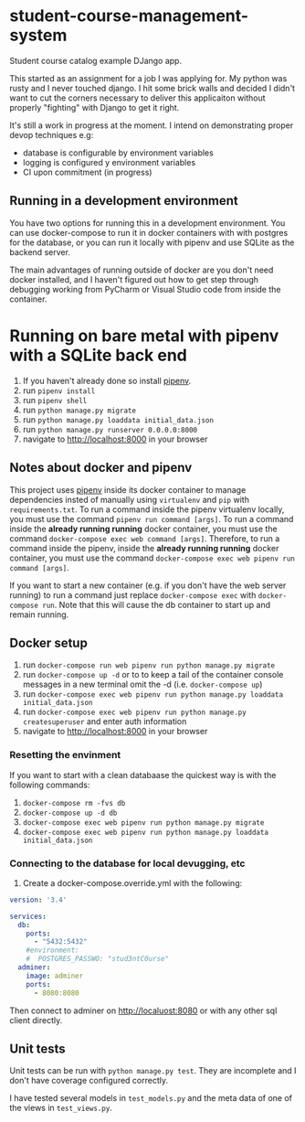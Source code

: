 # student-course-management-system

Student course catalog example DJango app.

This started as an assignment for a job I was applying for. My python was rusty and I never touched django. I hit some brick walls and decided I didn't want to cut the corners necessary to deliver this applicaiton without properly "fighting" with Django to get it right.

It's still a work in progress at the moment. I intend on demonstrating proper devop techniques e.g:

* database is configurable by environment variables
* logging is configured y environment variables
* CI upon commitment (in progress)

## Running in a development environment

You have two options for running this in a development environment. You can use docker-compose to run it in docker containers with with postgres for the database, or you can run it locally with pipenv and use SQLite as the backend server.

The main advantages of running outside of docker are you don't need docker installed, and I haven't figured out how to get step through debugging working from PyCharm or Visual Studio code from inside the container.

# Running on bare metal with pipenv with a SQLite back end

1. If you haven't already done so install [pipenv](https://pipenv.readthedocs.io/en/latest/).
2. run `pipenv install`
3. run `pipenv shell`
4. run `python manage.py migrate`
5. run `python manage.py loaddata initial_data.json`
6. run `python manage.py runserver 0.0.0.0:8000`
7. navigate to <http://localhost:8000> in your browser

## Notes about docker and pipenv

This project uses [pipenv](https://pipenv.readthedocs.io/en/latest/) inside its docker container to manage dependencies insted of manually using `virtualenv` and `pip` with `requirements.txt`.
To run a command inside the pipenv virtualenv locally, you must use the command `pipenv run command [args]`.
To run a command inside the **already running running** docker container, you must use the command `docker-compose exec web command [args]`.
Therefore, to run a command inside the pipenv, inside the **already running running** docker container, you must use the command `docker-compose exec web pipenv run command [args]`.

If you want to start a new container (e.g. if you don't have the web server running) to run a command just replace `docker-compose exec` with `docker-compose run`. Note that this will cause the db container to start up and remain running.

## Docker setup

1. run `docker-compose run web pipenv run python manage.py migrate`
2. run `docker-compose up -d` or to to keep a tail of the container console messages  in a new terminal omit the -d (i.e. `docker-compose up`)
3. run `docker-compose exec web pipenv run python manage.py loaddata initial_data.json`
4. run `docker-compose exec web pipenv run python manage.py createsuperuser` and enter auth information
5. navigate to <http://localhost:8000> in your browser

### Resetting the envinment

If you want to start with a clean databaase the quickest way is with the following commands:

1. `docker-compose rm -fvs db`
2. `docker-compose up -d db`
3. `docker-compose exec web pipenv run python manage.py migrate`
4. `docker-compose exec web pipenv run python manage.py loaddata initial_data.json`

### Connecting to the database for local devugging, etc

1. Create a docker-compose.override.yml with the following:

```yml
version: '3.4'

services:
  db:
    ports:
      - "5432:5432"
    #environment:
    #  POSTGRES_PASSWO: "stud3ntC0urse"
  adminer:
    image: adminer
    ports:
      - 8080:8080
```

Then connect to adminer on <http://localuost:8080> or with any other sql client directly.

## Unit tests

Unit tests can be run with `python manage.py test`. They are incomplete and I don't have coverage configured correctly.

I have tested several models in `test_models.py` and the meta data of one of the views in `test_views.py`.
